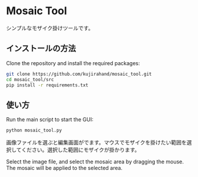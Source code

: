 # Mosaic Tool

シンプルなモザイク掛けツールです。

## インストールの方法

Clone the repository and install the required packages:

```sh
git clone https://github.com/kujirahand/mosaic_tool.git
cd mosaic_tool/src
pip install -r requirements.txt
```

## 使い方

Run the main script to start the GUI:

```sh
python mosaic_tool.py
```

画像ファイルを選ぶと編集画面がでます。マウスでモザイクを掛けたい範囲を選択してください。選択した範囲にモザイクが掛かります。

Select the image file, and select the mosaic area by dragging the mouse. The mosaic will be applied to the selected area.
